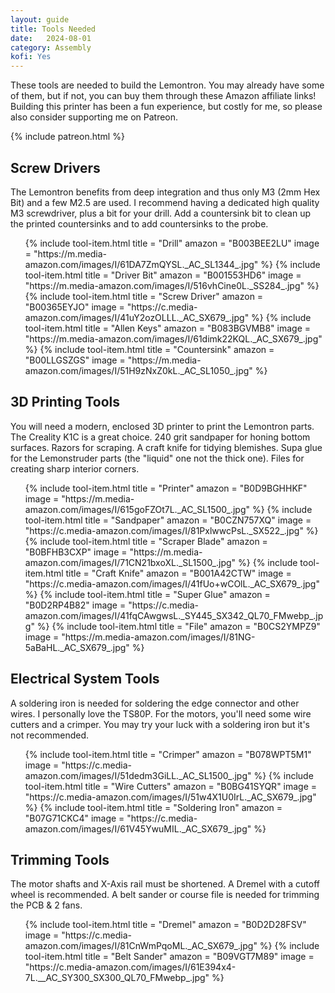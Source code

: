 ```yaml
---
layout: guide
title: Tools Needed
date:   2024-08-01
category: Assembly
kofi: Yes
---
```


These tools are needed to build the Lemontron. You may already have some of them, but if not, you can buy them
through these Amazon affiliate links! Building this printer has been a fun experience, but costly for me, so please
also consider supporting me on Patreon.

{% include patreon.html %}

## Screw Drivers

The Lemontron benefits from deep integration and thus only M3 (2mm Hex Bit) and a few M2.5 are used. I
recommend having a dedicated high quality M3 screwdriver, plus a bit for your drill. Add a countersink bit to clean up
the printed countersinks and to add countersinks to the probe.

<ul class="tool-links">
{% include tool-item.html
title = "Drill"
amazon = "B003BEE2LU"
image = "https://m.media-amazon.com/images/I/61DA7ZmQYSL._AC_SL1344_.jpg"
%}
{% include tool-item.html
title = "Driver Bit"
amazon = "B001553HD6"
image = "https://m.media-amazon.com/images/I/516vhCine0L._SS284_.jpg"
%}
{% include tool-item.html
title = "Screw Driver"
amazon = "B00365EYJO"
image = "https://c.media-amazon.com/images/I/41uY2ozOLLL._AC_SX679_.jpg"
%}
{% include tool-item.html
title = "Allen Keys"
amazon = "B083BGVMB8"
image = "https://m.media-amazon.com/images/I/61dimk22KQL._AC_SX679_.jpg"
%}
{% include tool-item.html
title = "Countersink"
amazon = "B00LLGSZGS"
image = "https://m.media-amazon.com/images/I/51H9zNxZ0kL._AC_SL1050_.jpg"
%}
</ul>

## 3D Printing Tools

You will need a modern, enclosed 3D printer to print the Lemontron parts. The Creality K1C is a great choice. 240 grit
sandpaper for honing bottom surfaces. Razors for scraping. A craft knife for tidying blemishes. Supa glue for the
Lemonstruder parts (the "liquid" one not the thick one). Files for creating sharp interior corners.

<ul class="tool-links">
{% include tool-item.html
title = "Printer"
amazon = "B0D9BGHHKF"
image = "https://m.media-amazon.com/images/I/615goFZOt7L._AC_SL1500_.jpg"
%}
{% include tool-item.html
title = "Sandpaper"
amazon = "B0CZN757XQ"
image = "https://c.media-amazon.com/images/I/81PxlwwcPsL._SX522_.jpg"
%}
{% include tool-item.html
title = "Scraper Blade"
amazon = "B0BFHB3CXP"
image = "https://m.media-amazon.com/images/I/71CN21bxoXL._SL1500_.jpg"
%}
{% include tool-item.html
title = "Craft Knife"
amazon = "B001A42CTW"
image = "https://c.media-amazon.com/images/I/41fUo+wCOlL._AC_SX679_.jpg"
%}
{% include tool-item.html
title = "Super Glue"
amazon = "B0D2RP4B82"
image = "https://c.media-amazon.com/images/I/41fqCAwgwsL._SY445_SX342_QL70_FMwebp_.jpg"
%}
{% include tool-item.html
title = "File"
amazon = "B0CS2YMPZ9"
image = "https://m.media-amazon.com/images/I/81NG-5aBaHL._AC_SX679_.jpg"
%}
</ul>

## Electrical System Tools

A soldering iron is needed for soldering the edge connector and other wires. I personally love the TS80P. For the
motors, you'll need some wire cutters and a crimper. You may try your luck with a soldering iron but
it's not recommended.

<ul class="tool-links">
{% include tool-item.html
title = "Crimper"
amazon = "B078WPT5M1"
image = "https://c.media-amazon.com/images/I/51dedm3GiLL._AC_SL1500_.jpg"
%}
{% include tool-item.html
title = "Wire Cutters"
amazon = "B0BG41SYQR"
image = "https://c.media-amazon.com/images/I/51w4X1U0IrL._AC_SX679_.jpg"
%}
{% include tool-item.html
title = "Soldering Iron"
amazon = "B07G71CKC4"
image = "https://c.media-amazon.com/images/I/61V45YwuMIL._AC_SX679_.jpg"
%}

</ul>

## Trimming Tools

The motor shafts and X-Axis rail must be shortened. A Dremel with a cutoff wheel is recommended. A belt sander or course
file is needed for trimming the PCB & 2 fans.

<ul class="tool-links">
{% include tool-item.html
title = "Dremel"
amazon = "B0D2D28FSV"
image = "https://c.media-amazon.com/images/I/81CnWmPqoML._AC_SX679_.jpg"
%}
{% include tool-item.html
title = "Belt Sander"
amazon = "B09VGT7M89"
image = "https://c.media-amazon.com/images/I/61E394x4-7L.__AC_SY300_SX300_QL70_FMwebp_.jpg"
%}
</ul>